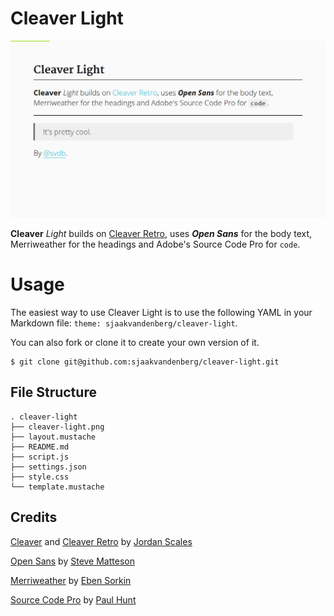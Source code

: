 # Cleaver Light

![Cleaver Light](cleaver-light.png)

**Cleaver** *Light* builds on [Cleaver Retro](http://github.com/jdan/cleaver-retro), uses ***Open Sans*** for the body text, Merriweather for the headings and Adobe's Source Code Pro for `code`.

# Usage

The easiest way to use Cleaver Light is to use the following YAML in your Markdown file: `theme: sjaakvandenberg/cleaver-light`.

You can also fork or clone it to create your own version of it.

    $ git clone git@github.com:sjaakvandenberg/cleaver-light.git

## File Structure

    . cleaver-light
    ├── cleaver-light.png
    ├── layout.mustache
    ├── README.md
    ├── script.js
    ├── settings.json
    ├── style.css
    └── template.mustache

## Credits

[Cleaver](https://github.com/jdan/cleaver) and [Cleaver Retro](http://github.com/jdan/cleaver-retro) by [Jordan Scales](https://github.com/jdan)

[Open Sans](https://www.google.com/fonts/specimen/Open+Sans) by [Steve Matteson](https://en.wikipedia.org/wiki/Steve_Matteson)

[Merriweather](https://www.google.com/fonts/specimen/Merriweather) by [Eben Sorkin](http://sorkintype.com/)

[Source Code Pro](https://github.com/adobe-fonts/source-code-pro) by [Paul Hunt](https://www.adobe.com/products/type/font-designers/paul-hunt.html)
